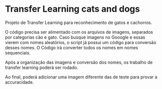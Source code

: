 # Transfer Learning cats and dogs
Projeto de Transfer Learning para reconhecimento de gatos e cachorros.

O código precisa ser alimentado com os arquivos de imagens, separados por categorias cão e gato.
Caso busque imagens no Gooogle e essas vierem com nomes aleatórios, o script já possui um código para conversão desses nomes. O Código irá converter todos os nomes em nomes sequenciais.

Após a organização das imagens e conversão dos nomes, os trabalho de transfer learning poderá ser rodado.

Ao final, poderá adicionar uma imagem diferente das de teste para provar a accuracidade.
